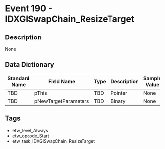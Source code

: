 # Event 190 - IDXGISwapChain_ResizeTarget

## Description
None

## Data Dictionary
|Standard Name|Field Name|Type|Description|Sample Value|
|---|---|---|---|---|
|TBD|pThis|TBD|Pointer|None|None|
|TBD|pNewTargetParameters|TBD|Binary|None|None|

## Tags
* etw_level_Always
* etw_opcode_Start
* etw_task_IDXGISwapChain_ResizeTarget